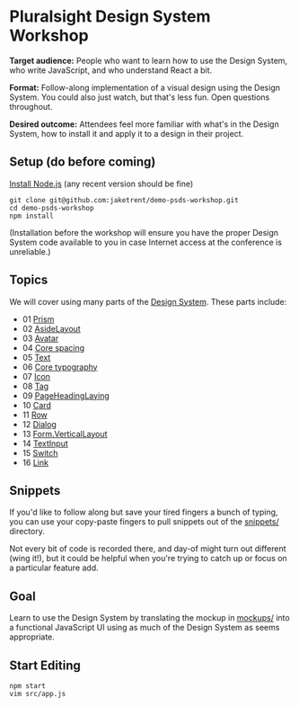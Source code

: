 # Pluralsight Design System Workshop

__Target audience:__ People who want to learn how to use the Design System, who write JavaScript, and who understand React a bit.

__Format:__ Follow-along implementation of a visual design using the Design System.  You could also just watch, but that's less fun.  Open questions throughout.

__Desired outcome:__ Attendees feel more familiar with what's in the Design System, how to install it and apply it to a design in their project.

## Setup (do before coming)

[Install Node.js](https://nodejs.org/en/) (any recent version should be fine)

```
git clone git@github.com:jaketrent/demo-psds-workshop.git
cd demo-psds-workshop
npm install
```

(Installation before the workshop will ensure you have the proper Design System code available to you in case Internet access at the conference is unreliable.)

## Topics

We will cover using many parts of the [Design System](https://design-system.pluralsight.com).  These parts include:

- 01 [Prism](https://bit.ly/prismnav)
- 02 [AsideLayout](https://design-system.pluralsight.com/components/layout/#aside-layout)
- 03 [Avatar](https://design-system.pluralsight.com/components/avatar/)
- 04 [Core spacing](https://design-system.pluralsight.com/core/spacing/)
- 05 [Text](https://design-system.pluralsight.com/components/text/)
- 06 [Core typography](https://design-system.pluralsight.com/core/typography/)
- 07 [Icon](https://design-system.pluralsight.com/components/icon/)
- 08 [Tag](https://design-system.pluralsight.com/components/tag/)
- 09 [PageHeadingLaying](https://design-system.pluralsight.com/components/layout/#page-heading-layout)
- 10 [Card](https://design-system.pluralsight.com/components/card/)
- 11 [Row](https://design-system.pluralsight.com/components/row/)
- 12 [Dialog](https://design-system.pluralsight.com/components/dialog/)
- 13 [Form.VerticalLayout](https://design-system.pluralsight.com/components/form/#form.verticallayout)
- 14 [TextInput](https://design-system.pluralsight.com/components/textinput/)
- 15 [Switch](https://design-system.pluralsight.com/components/switch/)
- 16 [Link](https://design-system.pluralsight.com/components/link/)

## Snippets

If you'd like to follow along but save your tired fingers a bunch of typing, you can use your copy-paste fingers to pull snippets out of the [snippets/](https://github.com/jaketrent/demo-psds-workshop/tree/master/snippets) directory.

Not every bit of code is recorded there, and day-of might turn out different (wing it!), but it could be helpful when you're trying to catch up or focus on a particular feature add.

## Goal

Learn to use the Design System by translating the mockup in [mockups/](https://github.com/jaketrent/demo-psds-workshop/tree/master/mockups) into a functional JavaScript UI using as much of the Design System as seems appropriate. 

## Start Editing

```
npm start
vim src/app.js
```




